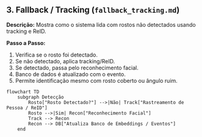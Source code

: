 ## 3. Fallback / Tracking (`fallback_tracking.md`)

**Descrição:** Mostra como o sistema lida com rostos não detectados usando tracking e ReID.

**Passo a Passo:**

1. Verifica se o rosto foi detectado.
2. Se não detectado, aplica tracking/ReID.
3. Se detectado, passa pelo reconhecimento facial.
4. Banco de dados é atualizado com o evento.
5. Permite identificação mesmo com rosto coberto ou ângulo ruim.

```mermaid
flowchart TD
    subgraph Detecção
        Rosto["Rosto Detectado?"] -->|Não| Track["Rastreamento de Pessoa / ReID"]
        Rosto -->|Sim| Recon["Reconhecimento Facial"]
        Track --> Recon
        Recon --> DB["Atualiza Banco de Embeddings / Eventos"]
    end
```
